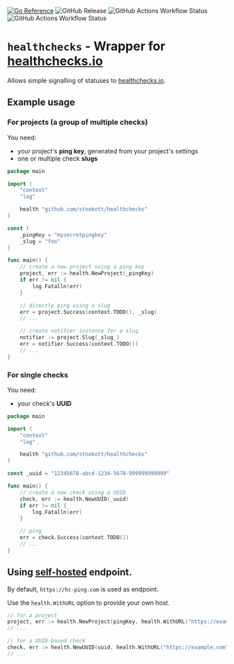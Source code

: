 [![Go Reference](https://pkg.go.dev/badge/github.com/stnokott/healthchecks.svg)](https://pkg.go.dev/github.com/stnokott/healthchecks)
![GitHub Release](https://img.shields.io/github/v/release/stnokott/healthchecks)
![GitHub Actions Workflow Status](https://img.shields.io/github/actions/workflow/status/stnokott/healthchecks/test.yml?label=CI)
![GitHub Actions Workflow Status](https://img.shields.io/github/actions/workflow/status/stnokott/healthchecks/codeql.yml?label=CodeQL)


# `healthchecks` - Wrapper for [healthchecks.io](https://healthchecks.io)

Allows simple signalling of statuses to [healthchecks.io](https://healthchecks.io).

## Example usage

### For projects (a group of multiple checks)

You need:
- your project's **ping key**, generated from your project's settings
- one or multiple check **slugs**

```go
package main

import (
	"context"
	"log"

	health "github.com/stnokott/healthchecks"
)

const (
	_pingKey = "mysecretpingkey"
	_slug = "foo"
)

func main() {
	// create a new project using a ping key
	project, err := health.NewProject(_pingKey)
	if err != nil {
		log.Fatalln(err)
	}

	// directly ping using a slug
	err = project.Success(context.TODO(), _slug)
	// ...

	// create notifier instance for a slug
	notifier := project.Slug(_slug_)
	err = notifier.Success(context.TODO())
	// ...
}
```

### For single checks

You need:
- your check's **UUID**

```go
package main

import (
	"context"
	"log"

	health "github.com/stnokott/healthchecks"
)

const _uuid = "12345678-abcd-1234-5678-999999999999"

func main() {
	// create a new check using a UUID
	check, err := health.NewUUID(_uuid)
	if err != nil {
		log.Fatalln(err)
	}

	// ping
	err = check.Success(context.TODO())
	// ...
}
```

## Using [self-hosted](https://healthchecks.io/docs/self_hosted) endpoint.

By default, `https://hc-ping.com` is used as endpoint.

Use the `health.WithURL` option to provide your own host.

```go
// for a project
project, err := health.NewProject(pingKey, health.WithURL("https://example.com"))
// ...

// for a UUID-based check
check, err := health.NewUUID(uuid, health.WithURL("https://example.com"))
// ...
```
